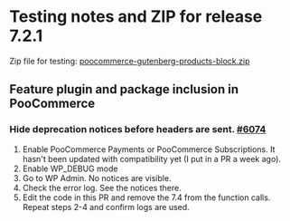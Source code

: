 # Testing notes and ZIP for release 7.2.1

Zip file for testing: [poocommerce-gutenberg-products-block.zip](https://github.com/poocommerce/poocommerce-gutenberg-products-block/files/8333094/poocommerce-gutenberg-products-block.zip)

## Feature plugin and package inclusion in PooCommerce

### Hide deprecation notices before headers are sent. [#6074](https://github.com/poocommerce/poocommerce-gutenberg-products-block/pull/6074)

1. Enable PooCommerce Payments or PooCommerce Subscriptions. It hasn't been updated with compatibility yet (I put in a PR a week ago).
2. Enable WP_DEBUG mode
3. Go to WP Admin. No notices are visible.
4. Check the error log. See the notices there.
5. Edit the code in this PR and remove the 7.4 from the function calls. Repeat steps 2-4 and confirm logs are used.
